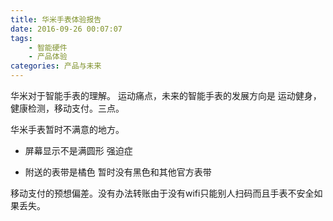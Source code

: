 ```yaml
---
title: 华米手表体验报告
date: 2016-09-26 00:07:07
tags:
	- 智能硬件
	- 产品体验
categories: 产品与未来
---
```


华米对于智能手表的理解。 运动痛点，未来的智能手表的发展方向是  运动健身，健康检测，移动支付。三点。

华米手表暂时不满意的地方。  

- 屏幕显示不是满圆形 强迫症

- 附送的表带是橘色 暂时没有黑色和其他官方表带

移动支付的预想偏差。没有办法转账由于没有wifi只能别人扫码而且手表不安全如果丢失。




